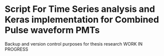 # Script For Time Series analysis and Keras implementation for Combined Pulse waveform PMTs

Backup and version control purposes for thesis research
WORK IN PROGRESS
